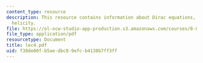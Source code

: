 ```yaml
---
content_type: resource
description: This resource contains information about Dirac equations, chirality,
  helicity.
file: https://ol-ocw-studio-app-production.s3.amazonaws.com/courses/8-811-particle-physics-ii-fall-2005/f38de00fb5aedbc89efcb4130b7ff3ff_lec4.pdf
file_type: application/pdf
resourcetype: Document
title: lec4.pdf
uid: f38de00f-b5ae-dbc8-9efc-b4130b7ff3ff
---
```


